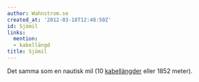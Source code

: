 ```yaml
---
author: Wahnstrom.se
created_at: '2012-03-18T12:48:50Z'
id: Sjömil
links:
  mention:
  - kabellängd
title: Sjömil
---
```


Det samma som en nautisk mil (10 [kabellängder] eller 1852 meter).

  [kabellängder]: kabellängd
